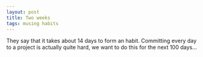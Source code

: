 ```yaml
---
layout: post
title: Two weeks
tags: musing habits
---
```


They say that it takes about 14 days to form an habit. Committing every day to a project is actually quite hard, we want to do this for the next 100 days...

